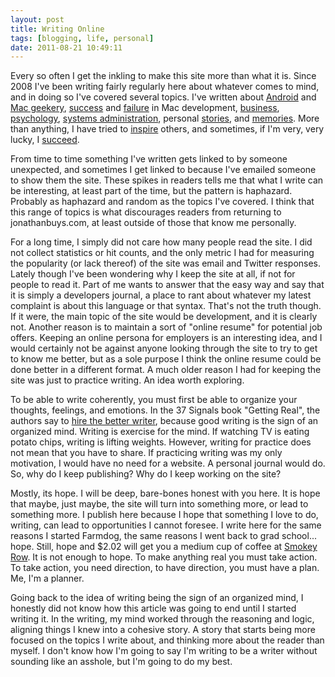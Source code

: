```yaml
---
layout: post
title: Writing Online
tags: [blogging, life, personal]
date: 2011-08-21 10:49:11
---
```


Every so often I get the inkling to make this site more than what it is. Since 2008 I've been writing fairly regularly here about whatever comes to mind, and in doing so I've covered several topics. I've written about [Android][1] and [Mac geekery][2], [success][3] and [failure][4] in Mac development, [business][5], [psychology][6], [systems administration][7], personal [stories][8], and [memories][9]. More than anything, I have tried to [inspire][10] others, and sometimes, if I'm very, very lucky, I [succeed][11]. 

From time to time something I've written gets linked to by someone unexpected, and sometimes I get linked to because I've emailed someone to show them the site. These spikes in readers tells me that what I write can be interesting, at least part of the time, but the pattern is haphazard. Probably as haphazard and random as the topics I've covered. I think that this range of topics is what discourages readers from returning to jonathanbuys.com, at least outside of those that know me personally.     

For a long time, I simply did not care how many people read the site. I did not collect statistics or hit counts, and the only metric I had for measuring the popularity (or lack thereof) of the site was email and Twitter responses. Lately though I've been wondering why I keep the site at all, if not for people to read it. Part of me wants to answer that the easy way and say that it is simply a developers journal, a place to rant about whatever my latest complaint is about this language or that syntax. That's not the truth though. If it were, the main topic of the site would be development, and it is clearly not. Another reason is to maintain a sort of "online resume" for potential job offers. Keeping an online persona for employers is an interesting idea, and I would certainly not be against anyone looking through the site to try to get to know me better, but as a sole purpose I think the online resume could be done better in a different format. A much older reason I had for keeping the site was just to practice writing. An idea worth exploring.  

To be able to write coherently, you must first be able to organize your thoughts, feelings, and emotions. In the 37 Signals book "Getting Real", the authors say to [hire the better writer][12], because good writing is the sign of an organized mind. Writing is exercise for the mind. If watching TV is eating potato chips, writing is lifting weights. However, writing for practice does not mean that you have to share. If practicing writing was my only motivation, I would have no need for a website. A personal journal would do. So, why do I keep publishing? Why do I keep working on the site? 

Mostly, its hope. I will be deep, bare-bones honest with you here. It is hope that maybe, just maybe, the site will turn into something more, or lead to something more. I publish here because I hope that something I love to do, writing, can lead to opportunities I cannot foresee. I write here for the same reasons I started Farmdog, the same reasons I went back to grad school... hope. Still, hope and $2.02 will get you a medium cup of coffee at [Smokey Row][13]. It is not enough to hope. To make anything real you must take action. To take action, you need direction, to have direction, you must have a plan. Me, I'm a planner.

Going back to the idea of writing being the sign of an organized mind, I honestly did not know how this article was going to end until I started writing it. In the writing, my mind worked through the reasoning and logic, aligning things I knew into a cohesive story. A story that starts being more focused on the topics I write about, and thinking more about the reader than myself. I don't know how I'm going to say I'm writing to be a writer without sounding like an asshole, but I'm going to do my best. 




[1]: https://jonathanbuys.com/11-07-2010/Android-Marketplace.html
[2]: https://jonathanbuys.com/01-27-2011/Keyboard_Driven_Safari.html
[3]: https://jonathanbuys.com/01-16-2011/from_zero_to_the_app_store.html
[4]: https://jonathanbuys.com/07-09-2011/The_Experiment.html
[5]: https://jonathanbuys.com/03-11-2011/Dazzle_Them_With_Science.html
[6]: https://jonathanbuys.com/10-10-2010/Clean-and-Clutter-Free.html
[7]: https://jonathanbuys.com/10-09-2009/Linux_Hidden_ARP.html
[8]: https://jonathanbuys.com/03-25-2007/change-and-blessing.html
[9]: https://jonathanbuys.com/10-01-2010/The-Smell-of-Salt.html
[10]: https://jonathanbuys.com/02-15-2011/Be_Great.html
[11]: https://jonathanbuys.com/09-10-2008/on-graduation-day.html
[12]: http://gettingreal.37signals.com/ch08_Wordsmiths.php
[13]: http://smokeyrow.com/

